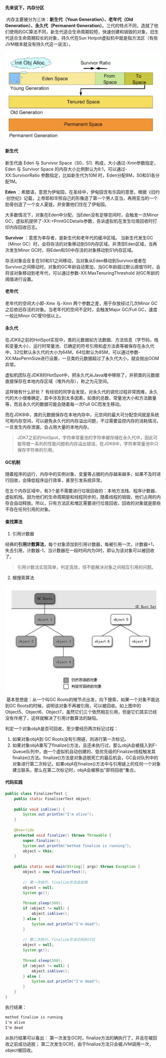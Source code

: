 #### 先来说下，内存分区

​       内存主要被分为三块：**新生代（Youn Generation）、老年代（Old Generation）、永久代（Permanent Generation）**。三代的特点不同，造就了他们使用的GC算法不同，新生代适合生命周期较短，快速创建和销毁的对象，旧生代适合生命周期较长的对象，持久代在Sun Hotpot虚拟机中就是指方法区（有些JVM根本就没有持久代这一说法）。

![image.png](images/image-20190326101652634.png)



#### 新生代

新生代由 Eden 与 Survivor Space（S0，S1）构成，大小通过-Xmn参数指定，Eden 与 Survivor Space 的内存大小比例默认为8:1，可以通过-XX:SurvivorRatio 参数指定，比如新生代为10M 时，Eden分配8M，S0和S1各分配1M。

**Eden** ：希腊语，意思为伊甸园，在圣经中，伊甸园含有乐园的意思，根据《旧约·创世纪》记载，上帝耶和华照自己的形像造了第一个男人亚当，再用亚当的一个肋骨创造了一个女人夏娃，并安置他们住在了伊甸园。

大多数情况下，对象在Eden中分配，当Eden没有足够空间时，会触发一次Minor GC，虚拟机提供了-XX:+PrintGCDetails参数，告诉虚拟机在发生垃圾回收时打印内存回收日志。

**Survivor** ：意思为幸存者，是新生代和老年代的缓冲区域。 当新生代发生GC（Minor GC）时，会将存活的对象移动到S0内存区域，并清空Eden区域，当再次发生Minor GC时，将Eden和S0中存活的对象移动到S1内存区域。

存活对象会反复在S0和S1之间移动，当对象从Eden移动到Survivor或者在Survivor之间移动时，对象的GC年龄自动累加，当GC年龄超过默认阈值15时，会将该对象移动到老年代，可以通过参数-XX:MaxTenuringThreshold 对GC年龄的阈值进行设置。

#### 老年代

老年代的空间大小即-Xmx 与-Xmn 两个参数之差，用于存放经过几次Minor GC之后依旧存活的对象。当老年代的空间不足时，会触发Major GC/Full GC，速度一般比Minor GC慢10倍以上。

#### 永久代

在JDK8之前的HotSpot实现中，类的元数据如方法数据、方法信息（字节码，栈和变量大小）、运行时常量池、已确定的符号引用和虚方法表等被保存在永久代中，32位默认永久代的大小为64M，64位默认为85M，可以通过参数-XX:MaxPermSize进行设置，一旦类的元数据超过了永久代大小，就会抛出OOM异常。

虚拟机团队在JDK8的HotSpot中，把永久代从Java堆中移除了，并把类的元数据直接保存在本地内存区域（堆外内存），称之为元空间。

这样做有什么好处？ 有经验的同学会发现，对永久代的调优过程非常困难，永久代的大小很难确定，其中涉及到太多因素，如类的总数、常量池大小和方法数量等，而且永久代的数据可能会随着每一次Full GC而发生移动。

而在JDK8中，类的元数据保存在本地内存中，元空间的最大可分配空间就是系统可用内存空间，可以避免永久代的内存溢出问题，不过需要监控内存的消耗情况，一旦发生内存泄漏，会占用大量的本地内存。

> JDK7之前的HotSpot，字符串常量池的字符串被存储在永久代中，因此可能导致一系列的性能问题和内存溢出错误。在JDK8中，字符串常量池中只保存字符串的引用。

#### GC机制

随着程序的运行，内存中的实例对象、变量等占据的内存越来越多，如果不及时进行回收，会降低程序运行效率，甚至引发系统异常。

​       在五个内存区域中，有3个是不需要进行垃圾回收的：本地方法栈、程序计数器、虚拟机栈。因为他们的生命周期是和线程同步的，随着线程的销毁，他们占用的内存会自动释放。所以，只有方法区和堆区需要进行垃圾回收，回收的对象就是那些不存在任何引用的对象。



#### 查找算法

1. 引用计数器

​        经典的**引用计数算法**，每个对象添加到引用计数器，每被引用一次，计数器+1，失去引用，计数器-1，当计数器在一段时间内为0时，即认为该对象可以被回收了。

> 引用计数法实现简单，判定高效，但不能解决对象之间相互引用的问题。



2. 根搜索算法



![image.png](images/can_get.png)

​		基本思想是：从一个叫GC Roots的根节点出发，向下搜索，如果一个对象不能达到GC Roots的时候，说明该对象不再被引用，可以被回收。如上图中的Object5、Object6、Object7，虽然它们三个依然相互引用，但是它们其实已经没有作用了，这样就解决了引用计数算法的缺陷。



判定一个对象objA是否可回收，至少要经历两次标记过程：

1. 如果对象objA到 GC Roots没有引用链，则进行第一次标记。 
2. 如果对象objA重写了finalize()方法，且还未执行过，那么objA会被插入到F-Queue队列中，由一个虚拟机自动创建的、低优先级的Finalizer线程触发其finalize()方法。finalize()方法是对象逃脱死亡的最后机会，GC会对队列中的对象进行第二次标记，如果objA在finalize()方法中与引用链上的任何一个对象建立联系，那么在第二次标记时，objA会被移出"即将回收"集合。



#### 代码实践

```java
public class FinalizerTest {
    public static FinalizerTest object;

    public void isAlive() {
        System.out.println("I'm alive");
    }

    @Override
    protected void finalize() throws Throwable {
        super.finalize();
        System.out.println("method finalize is running");
        object = this;
    }

    public static void main(String[] args) throws Exception {
        object = new FinalizerTest();

        // 第一次执行，finalize方法会自救
        object = null;
        System.gc();

        Thread.sleep(500);
        if (object != null) {
            object.isAlive();
        } else {
            System.out.println("I'm dead");
        }

        // 第二次执行，finalize方法已经执行过
        object = null;
        System.gc();

        Thread.sleep(500);
        if (object != null) {
            object.isAlive();
        } else {
            System.out.println("I'm dead");
        }
    }
}
```

执行结果：

```java
method finalize is running
I'm alive
I'm dead
```

从执行结果可以看出： 第一次发生GC时，finalize方法的确执行了，并且在被回收之前成功逃脱； 第二次发生GC时，由于finalize方法只会被JVM调用一次，object被回收。
